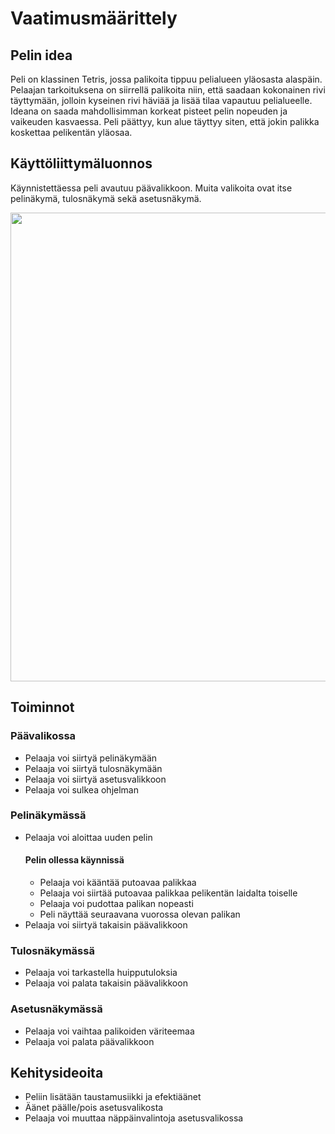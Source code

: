 # Vaatimusmäärittely

## Pelin idea

Peli on klassinen Tetris, jossa palikoita tippuu pelialueen yläosasta alaspäin. Pelaajan tarkoituksena on siirrellä palikoita niin, että saadaan kokonainen rivi täyttymään, jolloin kyseinen rivi häviää ja lisää tilaa vapautuu pelialueelle. Ideana on saada mahdollisimman korkeat pisteet pelin nopeuden ja vaikeuden kasvaessa. Peli päättyy, kun alue täyttyy siten, että jokin palikka koskettaa pelikentän yläosaa.

## Käyttöliittymäluonnos

Käynnistettäessa peli avautuu päävalikkoon. Muita valikoita ovat itse pelinäkymä, tulosnäkymä sekä asetusnäkymä.

<img src="https://raw.githubusercontent.com/ajperttula/ot-harjoitustyo/master/dokumentaatio/kuvat/käyttöliittymä.jpeg" width="750">

## Toiminnot

### Päävalikossa
* Pelaaja voi siirtyä pelinäkymään
* Pelaaja voi siirtyä tulosnäkymään
* Pelaaja voi siirtyä asetusvalikkoon
* Pelaaja voi sulkea ohjelman

### Pelinäkymässä
* Pelaaja voi aloittaa uuden pelin
  #### Pelin ollessa käynnissä
  * Pelaaja voi kääntää putoavaa palikkaa
  * Pelaaja voi siirtää putoavaa palikkaa pelikentän laidalta toiselle
  * Pelaaja voi pudottaa palikan nopeasti
  * Peli näyttää seuraavana vuorossa olevan palikan
* Pelaaja voi siirtyä takaisin päävalikkoon

### Tulosnäkymässä
* Pelaaja voi tarkastella huipputuloksia
* Pelaaja voi palata takaisin päävalikkoon

### Asetusnäkymässä
* Pelaaja voi vaihtaa palikoiden väriteemaa
* Pelaaja voi palata päävalikkoon

## Kehitysideoita
* Peliin lisätään taustamusiikki ja efektiäänet
* Äänet päälle/pois asetusvalikosta
* Pelaaja voi muuttaa näppäinvalintoja asetusvalikossa
